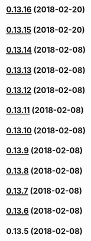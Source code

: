 <a name="0.13.16"></a>
## [0.13.16](https://github.com/Uiseguys/ng-bs-redux-boilerplate/compare/v0.13.15...v0.13.16) (2018-02-20)



<a name="0.13.15"></a>
## [0.13.15](https://github.com/Uiseguys/ng-bs-redux-boilerplate/compare/v0.13.14...v0.13.15) (2018-02-20)



<a name="0.13.14"></a>
## [0.13.14](https://github.com/Uiseguys/ng-bs-redux-boilerplate/compare/v0.13.13...v0.13.14) (2018-02-08)



<a name="0.13.13"></a>
## [0.13.13](https://github.com/Uiseguys/ng-bs-redux-boilerplate/compare/v0.13.12...v0.13.13) (2018-02-08)



<a name="0.13.12"></a>
## [0.13.12](https://github.com/Uiseguys/ng-bs-redux-boilerplate/compare/v0.13.11...v0.13.12) (2018-02-08)



<a name="0.13.11"></a>
## [0.13.11](https://github.com/Uiseguys/ng-bs-redux-boilerplate/compare/v0.13.10...v0.13.11) (2018-02-08)



<a name="0.13.10"></a>
## [0.13.10](https://github.com/Uiseguys/ng-bs-redux-boilerplate/compare/v0.13.9...v0.13.10) (2018-02-08)



<a name="0.13.9"></a>
## [0.13.9](https://github.com/Uiseguys/ng-bs-redux-boilerplate/compare/v0.13.8...v0.13.9) (2018-02-08)



<a name="0.13.8"></a>
## [0.13.8](https://github.com/Uiseguys/ng-bs-redux-boilerplate/compare/v0.13.7...v0.13.8) (2018-02-08)



<a name="0.13.7"></a>
## [0.13.7](https://github.com/Uiseguys/ng-bs-redux-boilerplate/compare/v0.13.6...v0.13.7) (2018-02-08)



<a name="0.13.6"></a>
## [0.13.6](https://github.com/Uiseguys/ng-bs-redux-boilerplate/compare/v0.13.5...v0.13.6) (2018-02-08)



<a name="0.13.5"></a>
## 0.13.5 (2018-02-08)



